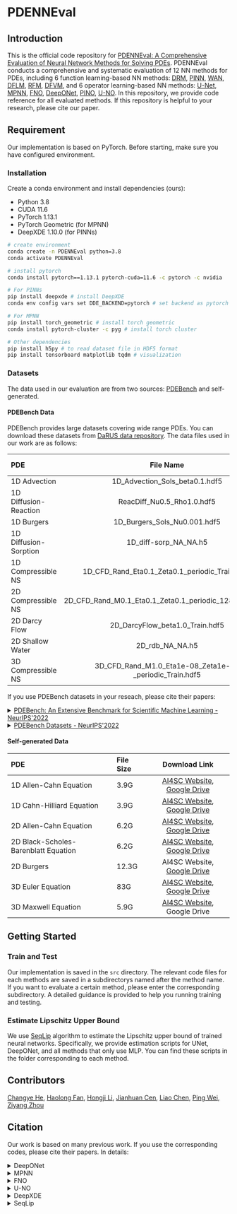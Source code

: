 # PDENNEval

## Introduction

This is the official code repository for [PDENNEval: A Comprehensive Evaluation of Neural Network Methods for Solving PDEs](https://www.ijcai.org/proceedings/2024/573). PDENNEval conducts a comprehensive and systematic evaluation of 12 NN methods for PDEs, including 6 function learning-based NN methods: [DRM](https://arxiv.org/abs/1710.00211), [PINN](https://www.sciencedirect.com/science/article/abs/pii/S0021999118307125), [WAN](https://arxiv.org/abs/1907.08272), [DFLM](https://arxiv.org/abs/2001.06145), [RFM](https://arxiv.org/abs/2207.13380), [DFVM](https://arxiv.org/abs/2305.06863v2), and 6 operator learning-based NN methods: [U-Net](https://arxiv.org/abs/1505.04597), [MPNN](https://arxiv.org/abs/2202.03376), [FNO](https://arxiv.org/abs/2010.08895), [DeepONet](https://arxiv.org/abs/1910.03193), [PINO](https://arxiv.org/abs/2111.03794), [U-NO](https://arxiv.org/abs/2204.11127). In this repository, we provide code reference for all evaluated methods. If this repository is helpful to your research, please cite our paper.

## Requirement

Our implementation is based on PyTorch. Before starting, make sure you have configured environment.

### Installation

Create a conda environment and install dependencies (ours):
* Python 3.8
* CUDA 11.6
* PyTorch 1.13.1
* PyTorch Geometric (for MPNN)
* DeepXDE 1.10.0 (for PINNs)

```bash
# create environment
conda create -n PDENNEval python=3.8 
conda activate PDENNEval

# install pytorch
conda install pytorch==1.13.1 pytorch-cuda=11.6 -c pytorch -c nvidia

# For PINNs
pip install deepxde # install DeepXDE
conda env config vars set DDE_BACKEND=pytorch # set backend as pytorch

# For MPNN
pip install torch_geometric # install torch geometric
conda install pytorch-cluster -c pyg # install torch cluster

# Other dependencies
pip install h5py # to read dataset file in HDF5 format
pip install tensorboard matplotlib tqdm # visualization
```

### Datasets

The data used in our evaluation are from two sources: [PDEBench](https://arxiv.org/abs/2210.07182) and self-generated.

#### PDEBench Data

PDEBench provides large datasets covering wide range PDEs. You can download these datasets from [DaRUS data repository](https://darus.uni-stuttgart.de/dataset.xhtml?persistentId=doi:10.18419/darus-2986). The data files used in our work are as follows:

| PDE | File Name | File Size | 
| :--- | :---: | :---: |
| 1D Advection | 1D_Advection_Sols_beta0.1.hdf5 | 7.7G |
| 1D Diffusion-Reaction | ReacDiff_Nu0.5_Rho1.0.hdf5 | 3.9G | 
| 1D Burgers| 1D_Burgers_Sols_Nu0.001.hdf5 | 7.7G |
| 1D Diffusion-Sorption | 1D_diff-sorp_NA_NA.h5 | 4.0G |
| 1D Compressible NS | 1D_CFD_Rand_Eta0.1_Zeta0.1_periodic_Train.hdf5 | 12G | 
| 2D Compressible NS | 2D_CFD_Rand_M0.1_Eta0.1_Zeta0.1_periodic_128_Train.hdf5 | 52G | 
| 2D Darcy Flow | 2D_DarcyFlow_beta1.0_Train.hdf5 | 1.3G |
| 2D Shallow Water | 2D_rdb_NA_NA.h5 | 6.2G |
| 3D Compressible NS | 3D_CFD_Rand_M1.0_Eta1e-08_Zeta1e-08 _periodic_Train.hdf5 | 83G |

If you use PDEBench datasets in your reseach, please cite their papers:

<details>
<summary>
    <a href="https://arxiv.org/abs/2210.07182">PDEBench: An Extensive Benchmark for Scientific Machine Learning - NeurIPS'2022 </a>
</summary>
<br/>

```
@inproceedings{PDEBench2022,
author = {Takamoto, Makoto and Praditia, Timothy and Leiteritz, Raphael and MacKinlay, Dan and Alesiani, Francesco and Pflüger, Dirk and Niepert, Mathias},
title = {{PDEBench: An Extensive Benchmark for Scientific Machine Learning}},
year = {2022},
booktitle = {36th Conference on Neural Information Processing Systems (NeurIPS 2022) Track on Datasets and Benchmarks},
url = {https://arxiv.org/abs/2210.07182}
}
```

</details>


<details>
<summary>
    <a href="https://doi.org/10.18419/darus-2986">PDEBench Datasets - NeurIPS'2022 </a>
</summary>
<br/>

```
@data{darus-2986_2022,
author = {Takamoto, Makoto and Praditia, Timothy and Leiteritz, Raphael and MacKinlay, Dan and Alesiani, Francesco and Pflüger, Dirk and Niepert, Mathias},
publisher = {DaRUS},
title = {{PDEBench Datasets}},
year = {2022},
doi = {10.18419/darus-2986},
url = {https://doi.org/10.18419/darus-2986}
}
```
</details>

#### Self-generated Data

| PDE | File Size | Download Link | 
| :--- | :--- | :---: |
| 1D Allen-Cahn Equation | 3.9G | [AI4SC Website](http://aisccc.cn/database/data-details?id=52&type=resource), [Google Drive](https://drive.google.com/file/d/10Ee3EqcZyAE0s1Q_rO5XbrRwYZDYKf-o/view?usp=drive_link) |
| 1D Cahn-Hilliard Equation | 3.9G | [AI4SC Website](http://aisccc.cn/database/data-details?id=48&type=resource), [Google Drive](https://drive.google.com/file/d/10D25VbDAnYtEOxSO18pw_o_BteBn5MnB/view?usp=drive_link) | 
| 2D Allen-Cahn Equation | 6.2G | [AI4SC Website](http://aisccc.cn/database/data-details?id=56&type=resource), [Google Drive](https://drive.google.com/file/d/11AA7RAts9ErTaY7Qk4W3TWFu6OKp1RJx/view?usp=drive_link) |
| 2D Black-Scholes-Barenblatt Equation | 6.2G | [AI4SC Website](http://aisccc.cn/database/data-details?id=53&type=resource), [Google Drive](https://drive.google.com/file/d/11WgIOSYR6UKk16G_NK82k0Y_QM7azQlH/view?usp=drive_link) |
| 2D Burgers | 12.3G | AI4SC Website, [Google Drive](https://drive.google.com/file/d/11ICqL_oK52nCW5u3r31WUINtbPnRHGeo/view?usp=drive_link) | 
| 3D Euler Equation | 83G | [AI4SC Website](http://aisccc.cn/database/data-details?id=54&type=resource), [Google Drive](https://drive.google.com/file/d/11aRPB5RdoDOH8nef3J96RpJANV-WhNv1/view?usp=drive_link) | 
| 3D Maxwell Equation | 5.9G | [AI4SC Website](http://aisccc.cn/database/data-details?id=55&type=resource), Google Drive | 

## Getting Started

### Train and Test

Our implementation is saved in the `src` directory. The relevant code files for each methods are saved in a subdirectorys named after the method name. If you want to evaluate a certain method, please enter the corresponding subdirectory. A detailed guidance is provided to help you running training and testing.

### Estimate Lipschitz Upper Bound

We use [SeqLip](https://arxiv.org/abs/1805.10965) algorithm to estimate the Lipschitz upper bound of trained neural networks. Specifically, we provide estimation scripts for UNet, DeepONet, and all methods that only use MLP. You can find these scripts in the folder corresponding to each method.

## Contributors

[Changye He](https://github.com/Hechy23), [Haolong Fan](https://github.com/fhl2000), [Hongji Li](https://github.com/Lowbcgz), [Jianhuan Cen](https://github.com/12138xs), [Liao Chen](https://github.com/liaochenl), [Ping Wei](http://github.com/weip7), [Ziyang Zhou](https://github.com/zhouzy36)

## Citation

Our work is based on many previous work. If you use the corresponding codes, please cite their papers. In details:

<details>
<summary>
DeepONet
</summary>
<br/>

```
@article{lu2021learning,
  title={Learning nonlinear operators via DeepONet based on the universal approximation theorem of operators},
  author={Lu, Lu and Jin, Pengzhan and Pang, Guofei and Zhang, Zhongqiang and Karniadakis, George Em},
  journal={Nature machine intelligence},
  volume={3},
  number={3},
  pages={218--229},
  year={2021},
  publisher={Nature Publishing Group UK London}
}
```
</details>

<details>
<summary>
MPNN
</summary>
<br/>

```
@article{brandstetter2022message,
  title={Message passing neural PDE solvers},
  author={Brandstetter, Johannes and Worrall, Daniel and Welling, Max},
  journal={arXiv preprint arXiv:2202.03376},
  year={2022}
}
```
</details>

<details>
<summary>
FNO
</summary>
<br/>

```
@article{li2020fourier,
  title={Fourier neural operator for parametric partial differential equations},
  author={Li, Zongyi and Kovachki, Nikola and Azizzadenesheli, Kamyar and Liu, Burigede and Bhattacharya, Kaushik and Stuart, Andrew and Anandkumar, Anima},
  journal={arXiv preprint arXiv:2010.08895},
  year={2020}
}
```
</details>

<details>
<summary>
U-NO
</summary>
<br/>

```
@article{rahman2022u,
  title={U-no: U-shaped neural operators},
  author={Rahman, Md Ashiqur and Ross, Zachary E and Azizzadenesheli, Kamyar},
  journal={arXiv preprint arXiv:2204.11127},
  year={2022}
}
```
</details>

<details>
<summary>
DeepXDE
</summary>
<br/>

```
@article{lu2021deepxde,
  title={DeepXDE: A deep learning library for solving differential equations},
  author={Lu, Lu and Meng, Xuhui and Mao, Zhiping and Karniadakis, George Em},
  journal={SIAM review},
  volume={63},
  number={1},
  pages={208--228},
  year={2021},
  publisher={SIAM}
}
```
</details>

<details>
<summary>
SeqLip
</summary>
<br/>

```
@article{virmaux2018lipschitz,
  title={Lipschitz regularity of deep neural networks: analysis and efficient estimation},
  author={Virmaux, Aladin and Scaman, Kevin},
  journal={Advances in Neural Information Processing Systems},
  volume={31},
  year={2018}
}
```
</details>
